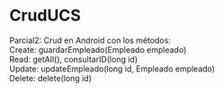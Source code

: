 # CrudUCS
Parcial2: Crud en Android con los métodos:                                                                                                                               
  Create: guardarEmpleado(Empleado empleado)                                                                                                                             
  Read: getAll(), consultarID(long id)                                                                                                                                   
  Update: updateEmpleado(long id, Empleado empleado)                                                                                                                     
  Delete: delete(long id) 
  
  
